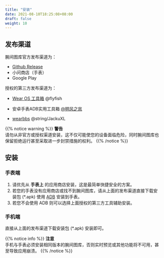 ```yaml
---
title: "安装"
date: 2021-08-10T18:25:08+08:00
draft: false
weight: 10
---
```


## 发布渠道

腕间图库官方发布渠道为：

- [Github Release](https://github.com/ichenhe/wear-gallery/releases)
- 小问商店（手表）
- Google Play

授权的第三方发布渠道为：

- [Wear OS 工具箱](https://www.wearosbox.com/) @flyfish
- 安卓手表ADB实用工具箱 [@明风之岚](https://space.bilibili.com/33380640)

- [wearbbs](https://wearbbs.cn/) @string/JackuXL

{{% notice warning %}}
**警告**  
请勿从非官方或授权渠道安装，这不仅可能使您的设备面临危险，同时腕间图库也保留拒绝运行甚至采取进一步封禁措施的权利。
{{% /notice %}}

## 安装

### 手表端

1. 请优先从 **手表上** 的应用商店安装，这是最简单快捷安全的方案。
2. 若您的手表没有应用商店或找不到腕间图库，请从上面的发布渠道直接下载安装包 (*.apk) 使用 [ADB](https://developer.android.google.cn/studio/releases/platform-tools) 安装到手表。
3. 若您不会使用 ADB 则可以选择上面授权的第三方工具辅助安装。

### 手机端

直接从上面的发布渠道下载安装包 (*.apk) 安装即可。

{{% notice info %}}
**注意**  
手机与手表必须安装相同版本的腕间图库，否则实时预览或其他功能将不可用，甚至导致应用崩溃。
{{% /notice %}}